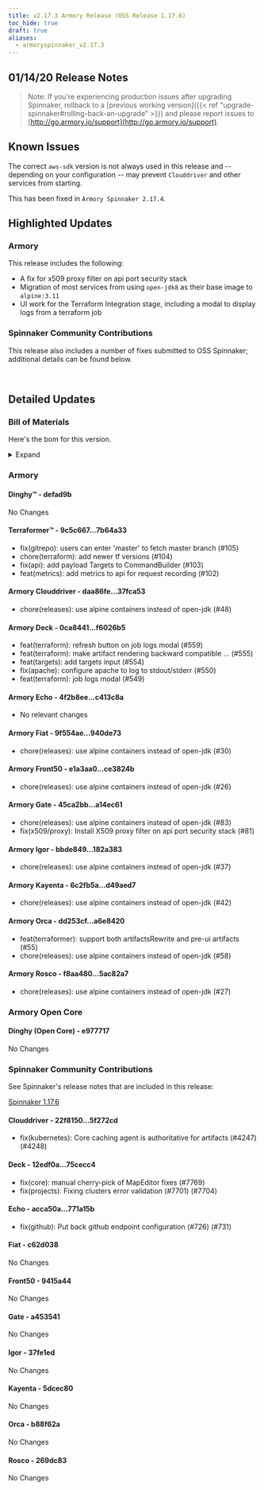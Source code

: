 ```yaml
---
title: v2.17.3 Armory Release (OSS Release 1.17.6)
toc_hide: true
draft: true
aliases:
  - armoryspinnaker_v2.17.3
---
```


## 01/14/20 Release Notes


> Note: If you're experiencing production issues after upgrading Spinnaker, rollback to a [previous working version]({{< ref "upgrade-spinnaker#rolling-back-an-upgrade" >}}) and please report issues to [http://go.armory.io/support](http://go.armory.io/support).


## Known Issues

The correct `aws-sdk` version is not always used in this release and -- depending on your configuration -- may prevent `Clouddriver` and other services from starting.

This has been fixed in `Armory Spinnaker 2.17.4`.

## Highlighted Updates
### Armory
This release includes the following:

- A fix for x509 proxy filter on api port security stack
- Migration of most services from using `open-jdk8` as their base image to `alpine:3.11`
- UI work for the Terraform Integration stage, including a modal to display logs from a terraform job

###  Spinnaker Community Contributions

This release also includes a number of fixes submitted to OSS Spinnaker; additional details can be found below.

<br>

## Detailed Updates

### Bill of Materials
Here's the bom for this version.
<details><summary>Expand</summary>
<pre class="highlight">
<code>version: 2.17.3-rc3212
timestamp: "2020-01-14 21:14:29"
services:
  clouddriver:
    version: 6.4.4-37fca53-5f272cd-rc1065
  deck:
    version: 2.13.4-f6026b5-75cecc4-rc247
  dinghy:
    version: 0.0.4-defad9b-rc1601
  echo:
    version: 2.9.1-c413c8a-771a15b-rc589
  fiat:
    version: 1.8.3-940de73-c62d038-rc1065
  front50:
    version: 0.20.1-ce3824b-9415a44-rc1062
  gate:
    version: 1.13.0-a14ec61-a453541-rc1795
  igor:
    version: 1.7.0-182a383-37fe1ed-rc908
  kayenta:
    version: 0.12.0-d49aed7-5dcec80-rc819
  monitoring-daemon:
    version: 0.16.0-59cbbec-rc543
  monitoring-third-party:
    version: 0.16.0-59cbbec-rc543
  orca:
    version: 2.11.2-a6e8420-b88f62a-rc949
  rosco:
    version: 0.15.1-5ac82a7-269dc83-rc901
  terraformer:
    version: 0.0.2-7b64a33-rc12
dependencies:
  redis:
    version: 2:2.8.4-2
artifactSources:
  dockerRegistry: docker.io/armory</code>
</pre>
</details>



### Armory
#### Dinghy&trade; - defad9b
No Changes

#### Terraformer&trade; - 9c5c667...7b64a33
 - fix(gitrepo): users can enter 'master' to fetch master branch (#105)
 - chore(terraform): add newer tf versions (#104)
 - fix(api): add payload Targets to CommandBuilder (#103)
 - feat(metrics): add metrics to api for request recording (#102)

#### Armory Clouddriver  - daa86fe...37fca53
 - chore(releases): use alpine containers instead of open-jdk (#48)

#### Armory Deck  - 0ca8441...f6026b5
 - feat(terraform): refresh button on job logs modal (#559)
 - feat(terraform): make artifact rendering backward compatible ... (#555)
 - feat(targets): add targets input (#554)
 - fix(apache): configure apache to log to stdout/stderr (#550)
 - feat(terraform): job logs modal (#549)

#### Armory Echo  - 4f2b8ee...c413c8a
 - No relevant changes

#### Armory Fiat  - 9f554ae...940de73
 - chore(releases): use alpine containers instead of open-jdk (#30)

#### Armory Front50  - e1a3aa0...ce3824b
 - chore(releases): use alpine containers instead of open-jdk (#26)

#### Armory Gate  - 45ca2bb...a14ec61
 - chore(releases): use alpine containers instead of open-jdk (#83)
 - fix(x509/proxy): Install X509 proxy filter on api port security stack (#81)

#### Armory Igor  - bbde849...182a383
 - chore(releases): use alpine containers instead of open-jdk (#37)

#### Armory Kayenta  - 6c2fb5a...d49aed7
 - chore(releases): use alpine containers instead of open-jdk (#42)

#### Armory Orca  - dd253cf...a6e8420
 - feat(terraformer): support both artifactsRewrite and pre-ui artifacts (#55)
 - chore(releases): use alpine containers instead of open-jdk (#58)

#### Armory Rosco  - f8aa480...5ac82a7
 - chore(releases): use alpine containers instead of open-jdk (#27)

### Armory Open Core
#### Dinghy (Open Core) - e977717
No Changes

###  Spinnaker Community Contributions
See Spinnaker's release notes that are included in this release:

[Spinnaker 1.17.6](https://www.spinnaker.io/community/releases/versions/1-17-6-changelog#individual-service-changes)

#### Clouddriver  - 22f8150...5f272cd
 - fix(kubernetes): Core caching agent is authoritative for artifacts (#4247) (#4248)

#### Deck  - 12edf0a...75cecc4
 - fix(core): manual cherry-pick of MapEditor fixes (#7769)
 - fix(projects): Fixing clusters error validation (#7701) (#7704)

#### Echo  - acca50a...771a15b
 - fix(github): Put back github endpoint configuration (#726) (#731)

#### Fiat  - c62d038
No Changes

#### Front50  - 9415a44
No Changes

#### Gate  - a453541
No Changes

#### Igor  - 37fe1ed
No Changes

#### Kayenta  - 5dcec80
No Changes

#### Orca  - b88f62a
No Changes

#### Rosco  - 269dc83
No Changes
